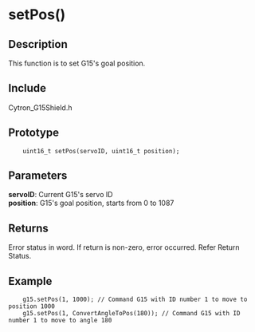 # setPos() #

## Description ##
This function is to set G15's goal position.

## Include ##
Cytron_G15Shield.h

## Prototype ##
		uint16_t setPos(servoID, uint16_t position);

## Parameters ##
**servoID**: Current G15's servo ID<br/>
**position**: G15's goal position, starts from 0 to 1087

## Returns ##
Error status in word. If return is non-zero, error occurred. Refer Return Status.

## Example ##
		g15.setPos(1, 1000); // Command G15 with ID number 1 to move to position 1000
		g15.setPos(1, ConvertAngleToPos(180)); // Command G15 with ID number 1 to move to angle 180
